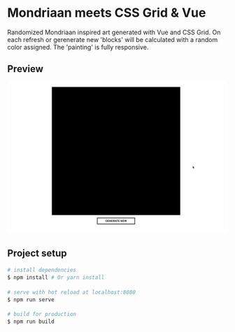 # Mondriaan meets CSS Grid & Vue
Randomized Mondriaan inspired art generated with Vue and CSS Grid. On each refresh or gerenerate new 'blocks' will be calculated with a random color assigned. The 'painting' is fully responsive.

## Preview
![](./preview/preview.gif)

## Project setup
``` bash
# install dependencies
$ npm install # Or yarn install

# serve with hot reload at localhost:8080
$ npm run serve

# build for production
$ npm run build
```